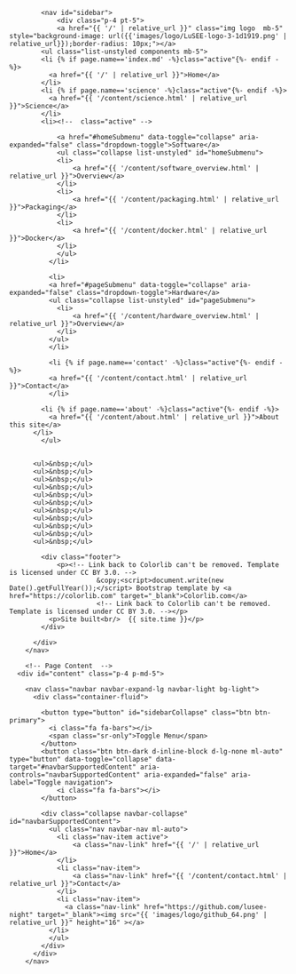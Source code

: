 			<nav id="sidebar">
				<div class="p-4 pt-5">
		  		<a href="{{ '/' | relative_url }}" class="img logo  mb-5" style="background-image: url({{'images/logo/LuSEE-logo-3-1d1919.png' | relative_url}});border-radius: 10px;"></a>
	        <ul class="list-unstyled components mb-5">
            <li {% if page.name=='index.md' -%}class="active"{%- endif -%}>
              <a href="{{ '/' | relative_url }}">Home</a>
            </li>
            <li {% if page.name=='science' -%}class="active"{%- endif -%}>
              <a href="{{ '/content/science.html' | relative_url }}">Science</a>
            </li>
            <li><!--  class="active" -->

	            <a href="#homeSubmenu" data-toggle="collapse" aria-expanded="false" class="dropdown-toggle">Software</a>
	            <ul class="collapse list-unstyled" id="homeSubmenu">
                <li>
                    <a href="{{ '/content/software_overview.html' | relative_url }}">Overview</a>
                </li>
                <li>
                    <a href="{{ '/content/packaging.html' | relative_url }}">Packaging</a>
                </li>
                <li>
                    <a href="{{ '/content/docker.html' | relative_url }}">Docker</a>
                </li>
	            </ul>
	          </li>

	          <li>
              <a href="#pageSubmenu" data-toggle="collapse" aria-expanded="false" class="dropdown-toggle">Hardware</a>
              <ul class="collapse list-unstyled" id="pageSubmenu">
                <li>
                    <a href="{{ '/content/hardware_overview.html' | relative_url }}">Overview</a>
                </li>
              </ul>
	          </li>

	          <li {% if page.name=='contact' -%}class="active"{%- endif -%}>
              <a href="{{ '/content/contact.html' | relative_url }}">Contact</a>
	          </li>

            <li {% if page.name=='about' -%}class="active"{%- endif -%}>
              <a href="{{ '/content/about.html' | relative_url }}">About this site</a>
          </li>
	        </ul>
      

          <ul>&nbsp;</ul>
          <ul>&nbsp;</ul>
          <ul>&nbsp;</ul>
          <ul>&nbsp;</ul>
          <ul>&nbsp;</ul>
          <ul>&nbsp;</ul>
          <ul>&nbsp;</ul>
          <ul>&nbsp;</ul>
          <ul>&nbsp;</ul>
          <ul>&nbsp;</ul>
          <ul>&nbsp;</ul>

	        <div class="footer">
	        	<p><!-- Link back to Colorlib can't be removed. Template is licensed under CC BY 3.0. -->
						  &copy;<script>document.write(new Date().getFullYear());</script> Bootstrap template by <a href="https://colorlib.com" target="_blank">Colorlib.com</a>
						  <!-- Link back to Colorlib can't be removed. Template is licensed under CC BY 3.0. --></p>
              <p>Site built<br/>  {{ site.time }}</p>
	        </div>

	      </div>
    	</nav>

        <!-- Page Content  -->
      <div id="content" class="p-4 p-md-5">

        <nav class="navbar navbar-expand-lg navbar-light bg-light">
          <div class="container-fluid">

            <button type="button" id="sidebarCollapse" class="btn btn-primary">
              <i class="fa fa-bars"></i>
              <span class="sr-only">Toggle Menu</span>
            </button>
            <button class="btn btn-dark d-inline-block d-lg-none ml-auto" type="button" data-toggle="collapse" data-target="#navbarSupportedContent" aria-controls="navbarSupportedContent" aria-expanded="false" aria-label="Toggle navigation">
                <i class="fa fa-bars"></i>
            </button>

            <div class="collapse navbar-collapse" id="navbarSupportedContent">
              <ul class="nav navbar-nav ml-auto">
                <li class="nav-item active">
                    <a class="nav-link" href="{{ '/' | relative_url }}">Home</a>
                </li>
                <li class="nav-item">
                    <a class="nav-link" href="{{ '/content/contact.html' | relative_url }}">Contact</a>
                </li>
                <li class="nav-item">
                  <a class="nav-link" href="https://github.com/lusee-night" target="_blank"><img src="{{ 'images/logo/github_64.png' | relative_url }}" height="16" ></a>
              </li>
              </ul>
            </div>
          </div>
        </nav>